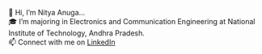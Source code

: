 👋 Hi, I’m Nitya Anuga...    
🎓  I’m majoring in Electronics and Communication Engineering at National Institute of Technology, Andhra Pradesh.   
📫 Connect with me on [LinkedIn](https://www.linkedin.com/in/nityaanuga/)

<!-- 💡  I’m interested in exploring the field of AI and ML  
🌱  I’m currently learning anything and everything that I can :)   -->



<!-- ## 🐍 Watch a snake eat my contributions
[![GitHub Streak](http://github-readme-streak-stats.herokuapp.com?user=iamnitya&theme=tokyonight_duo&date_format=j%20M%5B%20Y%5D)](https://git.io/streak-stats)  
![snake gif](https://github.com/iamnitya/iamnitya/blob/output/github-contribution-grid-snake.svg) -->
<!---
## 🐍 Watch a snake eat my contributions
![](https://komarev.com/ghpvc/?username=iamnitya)
 ✉️  You can shoot me an email at nityaanuga@gmail.com! I'll try to respond as soon as I can. ## 
![Visitor Count](https://profile-counter.glitch.me/{iamnitya}/count.svg)
![Visitor Count](https://profile-counter.glitch.me/{iamnitya}/count.svg)
![Visitor Count](https://profile-counter.glitch.me/{iamnitya}/count.svg)
![snake.svg](https://github.com/iamnitya/iamnitya/blob/7fc8820e18c5c3610bb8b0d4886966d0baf03a32/github-contribution-grid-snake.svg)
iamnitya/iamnitya is a ✨ special ✨ repository because its `README.md` (this file) appears on your GitHub profile.
You can click the Preview link to take a look at your changes.
![](https://komarev.com/ghpvc/?username=iamnitya)
[Leetcode]-------------------------------------------------------------------------------------
(https://leetcode.com/iamnitya/)
bdh
--->
